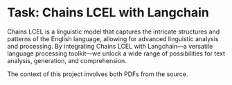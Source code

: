 # Task: Chains LCEL with Langchain

Chains LCEL is a linguistic model that captures the intricate structures and patterns of the English language, allowing for advanced linguistic analysis and processing. By integrating Chains LCEL with Langchain—a versatile language processing toolkit—we unlock a wide range of possibilities for text analysis, generation, and comprehension.

The context of this project involves both PDFs from the source.

